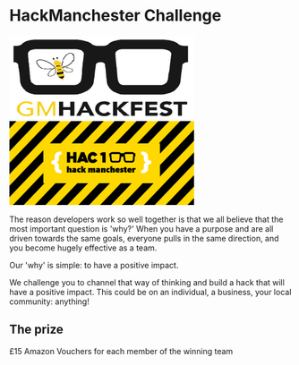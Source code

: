 # HackManchester Challenge

<img src='images/GMHackFest.png' height="150" width="330" />
<img src='images/Hack Manchester.png' height="150" width="330" />

The reason developers work so well together is that we all believe that the most important question is 'why?' When you have a purpose and are all driven towards the same goals, everyone pulls in the same direction, and you become hugely effective as a team.

Our 'why' is simple: to have a positive impact.

We challenge you to channel that way of thinking and build a hack that will have a positive impact. This could be on an individual, a business, your local community: anything!

## The prize

£15 Amazon Vouchers for each member of the winning team
